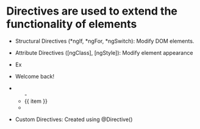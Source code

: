 # Directives are used to extend the functionality of elements

- Structural Directives (*ngIf, *ngFor, \*ngSwitch): Modify DOM elements.
- Attribute Directives ([ngClass], [ngStyle]): Modify element appearance
- Ex
- <p *ngIf="isLoggedIn">Welcome back!</p>
- <ul>
  - <li *ngFor="let item of items">{{ item }}</li>
- </ul>

- Custom Directives: Created using @Directive()
